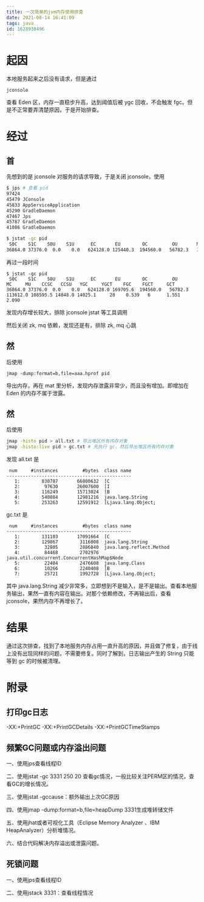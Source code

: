 ```yaml
---
title: 一次简单的jvm内存使用排查
date: 2021-08-14 16:41:09
tags: java
id: 1628930496
---
```

# 起因
本地服务起来之后没有请求，但是通过
```
jconsole
```
查看 Eden 区，内存一直稳步升高，达到阈值后被 ygc 回收，不会触发 fgc。但是不正常要弄清楚原因，于是开始排查。

# 经过
## 首
先想到的是 jconsole 对服务的请求导致，于是关闭 jconsole，使用
```sh
$ jps # 查看 pid
97424 
45479 JConsole
45833 AppServiceApplication
45290 GradleDaemon
47467 Jps
45787 GradleDaemon
41086 GradleDaemon

$ jstat -gc pid
 S0C    S1C    S0U    S1U      EC       EU        OC         OU       MC     MU    CCSC   CCSU   YGC     YGCT    FGC    FGCT     GCT   
36864.0 37376.0  0.0    0.0   624128.0 125440.3  194560.0   56782.3   113612.0 108595.5 14848.0 14025.1     28    0.539   6      1.551    2.090
```
再过一段时间
```
$ jstat -gc pid
 S0C    S1C    S0U    S1U      EC       EU        OC         OU       MC     MU    CCSC   CCSU   YGC     YGCT    FGC    FGCT     GCT   
36864.0 37376.0  0.0    0.0   624128.0 169705.6  194560.0   56782.3   113612.0 108595.5 14848.0 14025.1     28    0.539   6      1.551    2.090
```
发现内存增长较大，排除 jconsole jstat 等工具调用

然后关闭 zk, mq 依赖，发现还是有，排除 zk, mq 心跳

## 然
后使用
```
jmap -dump:format=b,file=aaa.hprof pid
```
导出内存，再在 mat 里分析，发现内存泄露非常少，而且没有增加。即增加在 Eden 的内存不属于泄露。

## 然
后使用
```sh
jmap -histo pid > all.txt # 导出堆区所有内存对象
jmap -histo:live pid > gc.txt # 先执行 gc，然后导出堆区所有内存对象
```
发现 all.txt 是
```
 num     #instances         #bytes  class name
----------------------------------------------
   1:        830787       66800632  [C
   2:         97630       26007600  [I
   3:        116249       15713024  [B
   4:        540884       12981216  java.lang.String
   5:        253263       12591912  [Ljava.lang.Object;
```
gc.txt 是
```
 num     #instances         #bytes  class name
----------------------------------------------
   1:        131103       17091664  [C
   2:        129867        3116808  java.lang.String
   3:         32805        2886840  java.lang.reflect.Method
   4:         84468        2702976  java.util.concurrent.ConcurrentHashMap$Node
   5:         22404        2476608  java.lang.Class
   6:         10266        2240408  [B
   7:         25721        1992728  [Ljava.lang.Object;
```
其中 java.lang.String 减少非常多，立即想到不是输入，是不是输出。查看本地服务输出，果然一直有内容在输出。对那个依赖修改，不再输出后，查看 jconsole，果然内存不再增长了。

# 结果
通过这次排查，找到了本地服务内存占用一直升高的原因，并且做了修复，由于线上没有出现同样的问题，不需要修复。同时了解到，日志输出产生的 String 只能等到 gc 的时候被清理。

# 附录
## 打印gc日志
-XX:+PrintGC -XX:+PrintGCDetails -XX:+PrintGCTimeStamps

## 频繁GC问题或内存溢出问题
一、使用jps查看线程ID

二、使用jstat -gc 3331 250 20 查看gc情况，一般比较关注PERM区的情况，查看GC的增长情况。

三、使用jstat -gccause：额外输出上次GC原因

四、使用jmap -dump:format=b,file=heapDump 3331生成堆转储文件

五、使用jhat或者可视化工具（Eclipse Memory Analyzer 、IBM HeapAnalyzer）分析堆情况。

六、结合代码解决内存溢出或泄露问题。

## 死锁问题
一、使用jps查看线程ID

二、使用jstack 3331：查看线程情况
